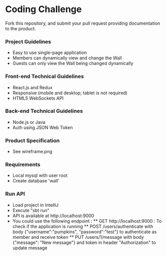 # Coding Challenge
Fork this repository, and submit your pull request providing documentation to the product.

### Project Guidelines
* Easy to use single-page application
* Members can dynamically view and change the Wall
* Guests can only view the Wall being changed dynamically

### Front-end Technical Guidelines
* React.js and Redux
* Responsive (mobile and desktop; tablet is not required)
* HTML5 WebSockets API

### Back-end Technical Guidelines
* Node.js or Java
* Auth using JSON Web Token

### Product Specification
* See wireframe.png

### Requirements
* Local mysql with user root
* Create database 'wall'

### Run API
* Load project in IntelliJ
* Execute "sbt run"
* API is available at http://localhost:9000
* You could use the following endpoint :
** GET http://localhost:9000 : To check if the application is running
** POST /users/authenticate with body {"username":"pumpkins", "password":"test"} to authenticate as member and receive token
** PUT /users/1/message with body {"message": "New message"} and token in header "Authorization" to update message


